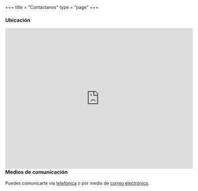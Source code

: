 +++
title = "Contáctanos"
type = "page"
+++

### Ubicación

 <iframe align="left" src="https://www.google.com/maps/embed?pb=!1m18!1m12!1m3!1d3930.4701425339945!2d-84.05784938561892!3d9.894744392923334!2m3!1f0!2f0!3f0!3m2!1i1024!2i768!4f13.1!3m3!1m2!1s0x8fa0e3ab30519db5%3A0xff97b33d081cfb07!2sLa+Jaur%C3%ADa+(Juguetes+Sonoros)!5e0!3m2!1ses-419!2scr!4v1519059660159" width="600" height="450" frameborder="0" style="border:0" allowfullscreen></iframe>


### Medios de comunicación

Puedes comunicarte vía <a href="tel:+506 7200 4067">telefónica</a> o por medio de <a href="mailto:rkmrojas@gmail.com">correo electrónico</a>.
